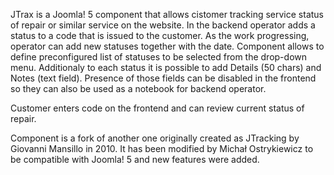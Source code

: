 JTrax is a Joomla! 5 component that allows cistomer tracking service status of repair or similar service on the website.
In the backend operator adds a status to a code that is issued to the customer. As the work progressing, operator can add new statuses together with the date.
Component allows to define preconfigured list of statuses to be selected from the drop-down menu.
Additionaly to each status it is possible to add Details (50 chars) and Notes (text field).
Presence of those fields can be disabled in the frontend so they can also be used as a notebook for backend operator.

Customer enters code on the frontend and can review current status of repair.

Component is a fork of another one originally created as JTracking by Giovanni Mansillo in 2010.
It has been modified by Michał Ostrykiewicz to be compatible with Joomla! 5 and new features were added.

